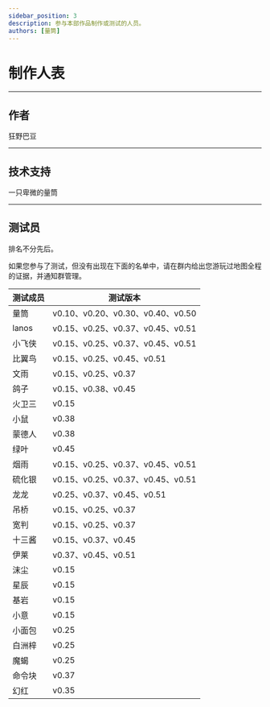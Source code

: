 ```yaml
---
sidebar_position: 3
description: 参与本部作品制作或测试的人员。
authors: [量筒]
---
```


# 制作人表

---

## 作者

狂野巴豆

---

## 技术支持

一只卑微的量筒

---

## 测试员

排名不分先后。

如果您参与了测试，但没有出现在下面的名单中，请在群内给出您游玩过地图全程的证据，并通知群管理。

| 测试成员 | 测试版本 |
| --- | --- |
| 量筒 | v0.10、v0.20、v0.30、v0.40、v0.50 |
| lanos | v0.15、v0.25、v0.37、v0.45、v0.51 |
| 小飞侠 | v0.15、v0.25、v0.37、v0.45、v0.51 |
| 比翼鸟 | v0.15、v0.25、v0.45、v0.51 |
| 文雨 | v0.15、v0.25、v0.37 |
| 鸽子 | v0.15、v0.38、v0.45 |
| 火卫三 | v0.15 |
| 小鼠 | v0.38 |
| 蒙德人 | v0.38 |
| 绿叶 | v0.45 |
| 烟雨 | v0.15、v0.25、v0.37、v0.45、v0.51 |
| 硫化银 | v0.15、v0.25、v0.37、v0.45、v0.51 |
| 龙龙 | v0.25、v0.37、v0.45、v0.51 |
| 吊桥 | v0.15、v0.25、v0.37 |
| 宽判 | v0.15、v0.25、v0.37 |
| 十三酱 | v0.15、v0.37、v0.45 |
| 伊莱 | v0.37、v0.45、v0.51 |
| 沫尘 | v0.15 |
| 星辰 | v0.15 |
| 基岩 | v0.15 |
| 小意 | v0.15 |
| 小面包 | v0.25 |
| 白洲梓 | v0.25 |
| 魔蝎 | v0.25 |
| 命令块 | v0.37 |
| 幻红 | v0.35 |
